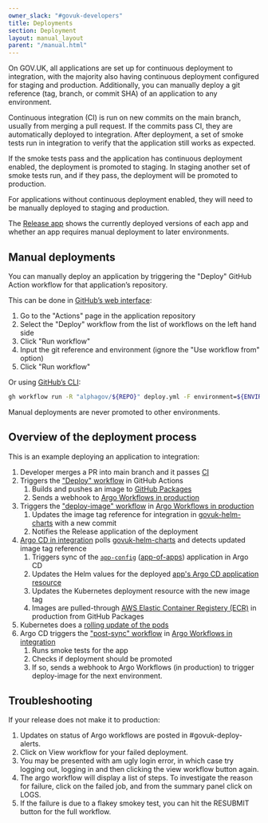 ```yaml
---
owner_slack: "#govuk-developers"
title: Deployments
section: Deployment
layout: manual_layout
parent: "/manual.html"
---
```


On GOV.UK, all applications are set up for continuous deployment to integration, with the majority also having continuous deployment configured for staging and production.  Additionally, you can manually deploy a git reference (tag, branch, or commit SHA) of an application to any environment.

Continuous integration (CI) is run on new commits on the main branch, usually from merging a pull request. If the commits pass CI, they are automatically deployed to integration. After deployment, a set of smoke tests run in integration to verify that the application still works as expected.

If the smoke tests pass and the application has continuous deployment enabled, the deployment is promoted to staging. In staging another set of smoke tests run, and if they pass, the deployment will be promoted to production.

For applications without continuous deployment enabled, they will need to be manually deployed to staging and production.

The [Release app](https://release.publishing.service.gov.uk/applications) shows the currently deployed versions of each app and whether an app requires manual deployment to later environments.

## Manual deployments

You can manually deploy an application by triggering the "Deploy" GitHub Action workflow for that application’s repository.

This can be done in [GitHub’s web interface](https://docs.github.com/en/actions/managing-workflow-runs/manually-running-a-workflow):

1. Go to the "Actions" page in the application repository
1. Select the "Deploy" workflow from the list of workflows on the left hand side
1. Click "Run workflow"
1. Input the git reference and environment (ignore the "Use workflow from" option)
1. Click "Run workflow"

Or using [GitHub’s CLI](https://cli.github.com/manual/gh_workflow_run):

```bash
gh workflow run -R "alphagov/${REPO}" deploy.yml -F environment=${ENVIRONMENT} -F gitRef=${GIT_REF}
```

Manual deployments are never promoted to other environments.

## Overview of the deployment process

This is an example deploying an application to integration:

1. Developer merges a PR into main branch and it passes [CI](https://github.com/alphagov/whitehall/actions/workflows/ci.yml)
1. Triggers the ["Deploy" workflow](https://github.com/alphagov/whitehall/actions/workflows/deploy.yml) in GitHub Actions
    1. Builds and pushes an image to [GitHub Packages](https://github.com/orgs/alphagov/packages)
    1. Sends a webhook to [Argo Workflows in production](https://argo-workflows.eks.production.govuk.digital/workflows/apps)
1. Triggers the ["deploy-image" workflow](https://github.com/alphagov/govuk-helm-charts/blob/main/charts/argo-services/templates/workflows/deploy-image/workflow.yaml) in [Argo Workflows in production](https://argo-workflows.eks.production.govuk.digital/workflows/apps)
    1. Updates the image tag reference for integration in [govuk-helm-charts](https://github.com/alphagov/govuk-helm-charts/tree/main/charts/app-config/image-tags) with a new commit
    1. Notifies the Release application of the deployment
1. [Argo CD in integration](https://argo.eks.integration.govuk.digital/applications) polls [govuk-helm-charts](https://github.com/alphagov/govuk-helm-charts) and detects updated image tag reference
    1. Triggers sync of the [`app-config`](https://argo.eks.integration.govuk.digital/applications/cluster-services/app-config) ([app-of-apps](https://argo-cd.readthedocs.io/en/stable/operator-manual/cluster-bootstrapping/#app-of-apps-pattern)) application in Argo CD
    1. Updates the Helm values for the deployed [app's Argo CD application resource](https://argo.eks.integration.govuk.digital/applications/cluster-services/whitehall-admin)
    1. Updates the Kubernetes deployment resource with the new image tag
    1. Images are pulled-through [AWS Elastic Container Registery (ECR)](https://aws.amazon.com/ecr/) in production from GitHub Packages
1. Kubernetes does a [rolling update of the pods](https://kubernetes.io/docs/tutorials/kubernetes-basics/update/update-intro/)
1. Argo CD triggers the ["post-sync" workflow](https://github.com/alphagov/govuk-helm-charts/blob/main/charts/argo-services/templates/workflows/post-sync/workflow.yaml) in [Argo Workflows in integration](https://argo-workflows.eks.integration.govuk.digital/workflows/apps)
    1. Runs smoke tests for the app
    1. Checks if deployment should be promoted
    1. If so, sends a webhook to Argo Workflows (in production) to trigger deploy-image for the next environment.

## Troubleshooting

If your release does not make it to production:

1. Updates on status of Argo workflows are posted in #govuk-deploy-alerts.
2. Click on View workflow for your failed deployment.
3. You may be presented with am ugly login error, in which case try logging out, logging in and then clicking the view workflow button again.
4. The argo workflow will display a list of steps. To investigate the reason for failure, click on the failed job, and from the summary panel click on LOGS.
5. If the failure is due to a flakey smokey test, you can hit the RESUBMIT button for the full workflow.
